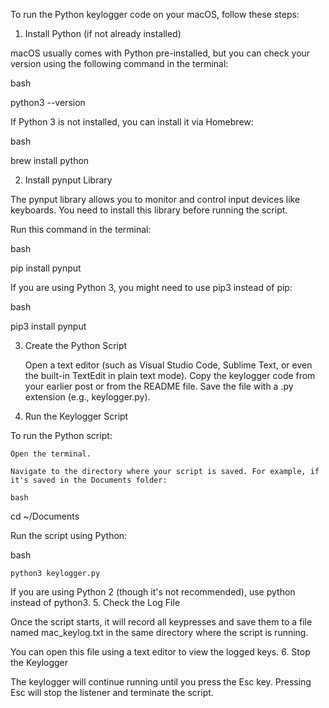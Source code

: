 To run the Python keylogger code on your macOS, follow these steps:
1. Install Python (if not already installed)

macOS usually comes with Python pre-installed, but you can check your version using the following command in the terminal:

bash

python3 --version

If Python 3 is not installed, you can install it via Homebrew:

bash

brew install python

2. Install pynput Library

The pynput library allows you to monitor and control input devices like keyboards. You need to install this library before running the script.

Run this command in the terminal:

bash

pip install pynput

If you are using Python 3, you might need to use pip3 instead of pip:

bash

pip3 install pynput

3. Create the Python Script

    Open a text editor (such as Visual Studio Code, Sublime Text, or even the built-in TextEdit in plain text mode).
    Copy the keylogger code from your earlier post or from the README file.
    Save the file with a .py extension (e.g., keylogger.py).

4. Run the Keylogger Script

To run the Python script:

    Open the terminal.

    Navigate to the directory where your script is saved. For example, if it's saved in the Documents folder:

    bash

cd ~/Documents

Run the script using Python:

bash

    python3 keylogger.py

If you are using Python 2 (though it's not recommended), use python instead of python3.
5. Check the Log File

Once the script starts, it will record all keypresses and save them to a file named mac_keylog.txt in the same directory where the script is running.

You can open this file using a text editor to view the logged keys.
6. Stop the Keylogger

The keylogger will continue running until you press the Esc key. Pressing Esc will stop the listener and terminate the script.
